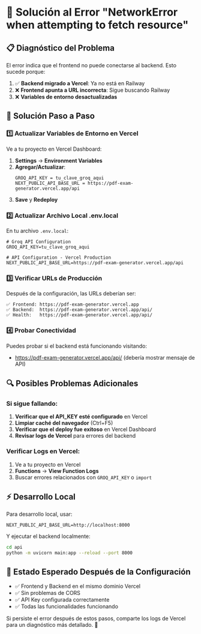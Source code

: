 # 🔧 Solución al Error "NetworkError when attempting to fetch resource"

## 📋 **Diagnóstico del Problema**

El error indica que el frontend no puede conectarse al backend. Esto sucede porque:

1. ✅ **Backend migrado a Vercel**: Ya no está en Railway
2. ❌ **Frontend apunta a URL incorrecta**: Sigue buscando Railway
3. ❌ **Variables de entorno desactualizadas**

## 🚀 **Solución Paso a Paso**

### 1️⃣ **Actualizar Variables de Entorno en Vercel**

Ve a tu proyecto en Vercel Dashboard:
1. **Settings** → **Environment Variables**
2. **Agregar/Actualizar**:
   ```
   GROQ_API_KEY = tu_clave_groq_aqui
   NEXT_PUBLIC_API_BASE_URL = https://pdf-exam-generator.vercel.app/api
   ```
3. **Save** y **Redeploy**

### 2️⃣ **Actualizar Archivo Local .env.local**

En tu archivo `.env.local`:
```env
# Groq API Configuration
GROQ_API_KEY=tu_clave_groq_aqui

# API Configuration - Vercel Production
NEXT_PUBLIC_API_BASE_URL=https://pdf-exam-generator.vercel.app/api
```

### 3️⃣ **Verificar URLs de Producción**

Después de la configuración, las URLs deberían ser:
```
✅ Frontend: https://pdf-exam-generator.vercel.app
✅ Backend:  https://pdf-exam-generator.vercel.app/api/
✅ Health:   https://pdf-exam-generator.vercel.app/api/
```

### 4️⃣ **Probar Conectividad**

Puedes probar si el backend está funcionando visitando:
- https://pdf-exam-generator.vercel.app/api/ (debería mostrar mensaje de API)

## 🔍 **Posibles Problemas Adicionales**

### **Si sigue fallando:**

1. **Verificar que el API_KEY esté configurado** en Vercel
2. **Limpiar caché del navegador** (Ctrl+F5)
3. **Verificar que el deploy fue exitoso** en Vercel Dashboard
4. **Revisar logs de Vercel** para errores del backend

### **Verificar Logs en Vercel:**

1. Ve a tu proyecto en Vercel
2. **Functions** → **View Function Logs**
3. Buscar errores relacionados con `GROQ_API_KEY` o `import`

## ⚡ **Desarrollo Local**

Para desarrollo local, usar:
```env
NEXT_PUBLIC_API_BASE_URL=http://localhost:8000
```

Y ejecutar el backend localmente:
```bash
cd api
python -m uvicorn main:app --reload --port 8000
```

## 🎯 **Estado Esperado Después de la Configuración**

- ✅ Frontend y Backend en el mismo dominio Vercel
- ✅ Sin problemas de CORS
- ✅ API Key configurada correctamente
- ✅ Todas las funcionalidades funcionando

Si persiste el error después de estos pasos, comparte los logs de Vercel para un diagnóstico más detallado. 🚀